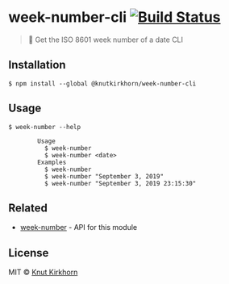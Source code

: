 # week-number-cli [![Build Status](https://travis-ci.org/Knutakir/week-number-cli.svg?branch=master)](https://travis-ci.org/Knutakir/week-number-cli)
> 📅 Get the ISO 8601 week number of a date CLI

## Installation
```
$ npm install --global @knutkirkhorn/week-number-cli
```

## Usage
```
$ week-number --help

        Usage
          $ week-number
          $ week-number <date>
        Examples
          $ week-number
          $ week-number "September 3, 2019"
          $ week-number "September 3, 2019 23:15:30"
```

## Related
- [week-number](https://github.com/Knutakir/week-number) - API for this module

## License
MIT © [Knut Kirkhorn](LICENSE)